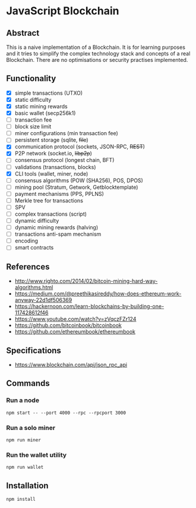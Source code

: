 # JavaScript Blockchain

## Abstract
This is a naive implementation of a Blockchain. It is for learning purposes and it tries to simplify the complex technology stack and concepts of a real Blockchain. There are no optimisations or security practises implemented.

## Functionality

- [x] simple transactions (UTXO)
- [x] static difficulty
- [x] static mining rewards
- [x] basic wallet (secp256k1)
- [ ] transaction fee
- [ ] block size limit
- [ ] miner configurations (min transaction fee)
- [ ] persistent storage (sqlite, ~~file~~)
- [x] communication protocol (sockets, JSON-RPC, ~~REST~~)
- [x] P2P network (socket.io, ~~libp2p~~)
- [ ] consensus protocol (longest chain, BFT)
- [ ] validations (transactions, blocks)
- [x] CLI tools (wallet, miner, node)
- [ ] consensus algorithms (POW (SHA256), POS, DPOS)
- [ ] mining pool (Stratum, Getwork, Getblocktemplate)
- [ ] payment mechanisms (PPS, PPLNS)
- [ ] Merkle tree for transactions
- [ ] SPV
- [ ] complex transactions (script)
- [ ] dynamic difficulty
- [ ] dynamic mining rewards (halving)
- [ ] transactions anti-spam mechanism
- [ ] encoding
- [ ] smart contracts

## References

* http://www.righto.com/2014/02/bitcoin-mining-hard-way-algorithms.html
* https://medium.com/@preethikasireddy/how-does-ethereum-work-anyway-22d1df506369
* https://hackernoon.com/learn-blockchains-by-building-one-117428612f46
* https://www.youtube.com/watch?v=zVqczFZr124
* https://github.com/bitcoinbook/bitcoinbook
* https://github.com/ethereumbook/ethereumbook

## Specifications

* https://www.blockchain.com/api/json_rpc_api

## Commands

### Run a node
`npm start -- --port 4000 --rpc --rpcport 3000`

### Run a solo miner
`npm run miner`

### Run the wallet utility
`npm run wallet`


## Installation
`npm install`
